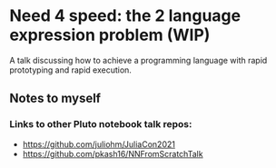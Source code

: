 # Need 4 speed: the 2 language expression problem (WIP)

A talk discussing how to achieve a programming language with rapid prototyping and rapid execution.

## Notes to myself

### Links to other Pluto notebook talk repos:

- https://github.com/juliohm/JuliaCon2021
- https://github.com/pkash16/NNFromScratchTalk

